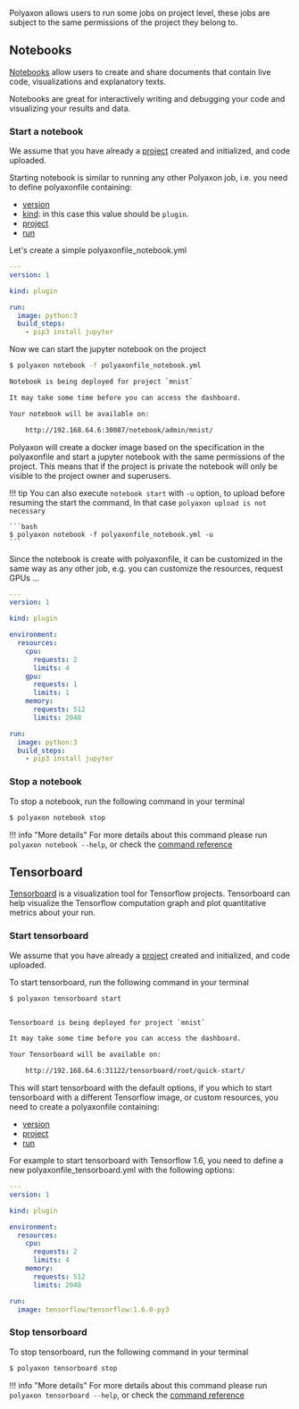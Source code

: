 Polyaxon allows users to run some jobs on project level, these jobs are subject to the same permissions of the project they belong to.


## Notebooks

[Notebooks](https://jupyter.org/) allow users to create and share documents that contain live code,
visualizations and explanatory texts.

Notebooks are great for interactively writing and debugging your code and visualizing your results and data.

### Start a notebook

We assume that you have already a [project](projects) created and initialized, and code uploaded.

Starting notebook is similar to running any other Polyaxon job, i.e. you need to define polyaxonfile containing:

 * [version](/polyaxonfile_specification/sections#version)
 * [kind](/polyaxonfile_specification/sections#kind): in this case this value should be `plugin`.
 * [project](/polyaxonfile_specification/sections#project)
 * [run](/polyaxonfile_specification/sections#version)

Let's create a simple polyaxonfile_notebook.yml

```yaml
---
version: 1

kind: plugin

run:
  image: python:3
  build_steps:
    - pip3 install jupyter
```

Now we can start the jupyter notebook on the project

```bash
$ polyaxon notebook -f polyaxonfile_notebook.yml

Notebook is being deployed for project `mnist`

It may take some time before you can access the dashboard.

Your notebook will be available on:

    http://192.168.64.6:30087/notebook/admin/mnist/
```

Polyaxon will create a docker image based on the specification in the polyaxonfile and
start a jupyter notebook with the same permissions of the project.
This means that if the project is private the notebook will only be visible to the project owner and superusers.

!!! tip
    You can also execute `notebook start` with `-u` option, to upload before resuming the start the command,
    In that case `polyaxon upload is not necessary`

    ```bash
    $ polyaxon notebook -f polyaxonfile_notebook.yml -u
    ```


Since the notebook is create with polyaxonfile, it can be customized in the same way as any other job, e.g. you can customize the resources, request GPUs ...

```yaml
---
version: 1

kind: plugin

environment:
  resources:
    cpu:
      requests: 2
      limits: 4
    gpu:
      requests: 1
      limits: 1
    memory:
      requests: 512
      limits: 2048

run:
  image: python:3
  build_steps:
    - pip3 install jupyter
```

### Stop a notebook

To stop a notebook, run the following command in your terminal

```bash
$ polyaxon notebook stop
```


!!! info "More details"
    For more details about this command please run `polyaxon notebook --help`,
    or check the [command reference](/polyaxon_cli/commands/notebook)


## Tensorboard

[Tensorboard](https://www.tensorflow.org/programmers_guide/summaries_and_tensorboard) is a visualization tool for Tensorflow projects.
Tensorboard can help visualize the Tensorflow computation graph and plot quantitative metrics about your run.

### Start tensorboard

We assume that you have already a [project](projects) created and initialized, and code uploaded.

To start tensorboard, run the following command in your terminal

```bash
$ polyaxon tensorboard start


Tensorboard is being deployed for project `mnist`

It may take some time before you can access the dashboard.

Your Tensorboard will be available on:

    http://192.168.64.6:31122/tensorboard/root/quick-start/
```

This will start tensorboard with the default options,
if you which to start tensorboard with a different Tensorflow image, or custom resources,
you need to create a polyaxonfile containing:

 * [version](/polyaxonfile_specification/sections#version)
 * [project](/polyaxonfile_specification/sections#project)
 * [run](/polyaxonfile_specification/sections#version)

For example to start tensorboard with Tensorflow 1.6, you need to define a new polyaxonfile_tensorboard.yml with the following options:


```yaml
---
version: 1

kind: plugin

environment:
  resources:
    cpu:
      requests: 2
      limits: 4
    memory:
      requests: 512
      limits: 2048

run:
  image: tensorflow/tensorflow:1.6.0-py3
```


### Stop tensorboard

To stop tensorboard, run the following command in your terminal

```bash
$ polyaxon tensorboard stop
```

!!! info "More details"
    For more details about this command please run `polyaxon tensorboard --help`,
    or check the [command reference](/polyaxon_cli/commands/tensorboard)
